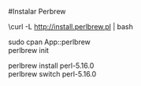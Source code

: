 #Instalar Perbrew 
  
\curl -L http://install.perlbrew.pl | bash  
  
  
sudo cpan App::perlbrew  
perlbrew init  
  
perlbrew install perl-5.16.0  
perlbrew switch perl-5.16.0  



